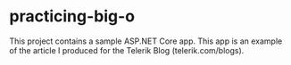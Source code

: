 # practicing-big-o
This project contains a sample ASP.NET Core app. This app is an example of the article I produced for the Telerik Blog (telerik.com/blogs).
